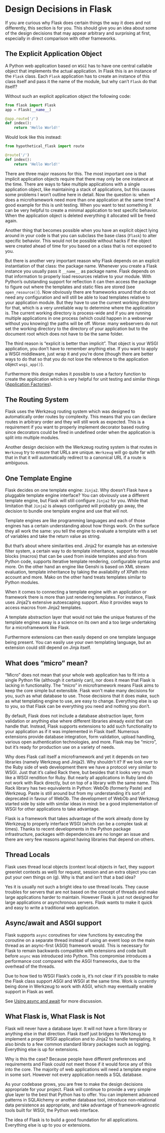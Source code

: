 # Design Decisions in Flask

If you are curious why Flask does certain things the way it does and not differently, this section is for you. This should give you an idea about some of the design decisions that may appear arbitrary and surprising at first, especially in direct comparison with other frameworks.

## The Explicit Application Object

A Python web application based on `WSGI` has to have one central callable object that implements the actual application. In Flask this is an instance of the `Flask` class. Each `Flask` application has to create an instance of this class itself and pass it the name of the module, but why can’t `Flask` do that itself?

Without such an explicit application object the following code:

```python
from flask import Flask
app = Flask(__name__)

@app.route('/')
def index():
    return 'Hello World!'
```

Would look like this instead:

```python
from hypothetical_flask import route

@route('/')
def index():
    return 'Hello World!'
```

There are three major reasons for this. The most important one is that implicit application objects require that there may only be one instance at the time. There are ways to fake multiple applications with a single application object, like maintaining a stack of applications, but this causes some problems I won’t outline here in detail. Now the question is: when does a microframework need more than one application at the same time? A good example for this is unit testing. When you want to test something it can be very helpful to create a minimal application to test specific behavior. When the application object is deleted everything it allocated will be freed again.

Another thing that becomes possible when you have an explicit object lying around in your code is that you can subclass the base class (`Flask`) to alter specific behavior. This would not be possible without hacks if the object were created ahead of time for you based on a class that is not exposed to you.

But there is another very important reason why Flask depends on an explicit instantiation of that class: the package name. Whenever you create a Flask instance you usually pass it `__name__` as package name. Flask depends on that information to properly load resources relative to your module. With Python’s outstanding support for reflection it can then access the package to figure out where the templates and static files are stored (see `open_resource()`). Now obviously there are frameworks around that do not need any configuration and will still be able to load templates relative to your application module. But they have to use the current working directory for that, which is a very unreliable way to determine where the application is. The current working directory is process-wide and if you are running multiple applications in one process (which could happen in a webserver without you knowing) the paths will be off. Worse: many webservers do not set the working directory to the directory of your application but to the document root which does not have to be the same folder.

The third reason is “explicit is better than implicit”. That object is your WSGI application, you don’t have to remember anything else. If you want to apply a WSGI middleware, just wrap it and you’re done (though there are better ways to do that so that you do not lose the reference to the application object `wsgi_app()`).

Furthermore this design makes it possible to use a factory function to create the application which is very helpful for unit testing and similar things ([Application Factories](https://flask.palletsprojects.com/en/2.3.x/patterns/appfactories/)).

## The Routing System

Flask uses the Werkzeug routing system which was designed to automatically order routes by complexity. This means that you can declare routes in arbitrary order and they will still work as expected. This is a requirement if you want to properly implement decorator based routing since decorators could be fired in undefined order when the application is split into multiple modules.

Another design decision with the Werkzeug routing system is that routes in `Werkzeug` try to ensure that URLs are unique. `Werkzeug` will go quite far with that in that it will automatically redirect to a canonical URL if a route is ambiguous.

## One Template Engine

Flask decides on one template engine: `Jinja2`. Why doesn’t Flask have a pluggable template engine interface? You can obviously use a different template engine, but Flask will still configure `Jinja2` for you. While that limitation that `Jinja2` is always configured will probably go away, the decision to bundle one template engine and use that will not.

Template engines are like programming languages and each of those engines has a certain understanding about how things work. On the surface they all work the same: you tell the engine to evaluate a template with a set of variables and take the return value as string.

But that’s about where similarities end. Jinja2 for example has an extensive filter system, a certain way to do template inheritance, support for reusable blocks (macros) that can be used from inside templates and also from Python code, supports iterative template rendering, configurable syntax and more. On the other hand an engine like Genshi is based on XML stream evaluation, template inheritance by taking the availability of XPath into account and more. Mako on the other hand treats templates similar to Python modules.

When it comes to connecting a template engine with an application or framework there is more than just rendering templates. For instance, Flask uses Jinja2’s extensive autoescaping support. Also it provides ways to access macros from Jinja2 templates.

A template abstraction layer that would not take the unique features of the template engines away is a science on its own and a too large undertaking for a microframework like Flask.

Furthermore extensions can then easily depend on one template language being present. You can easily use your own templating language, but an extension could still depend on Jinja itself.

## What does “micro” mean?

“Micro” does not mean that your whole web application has to fit into a single Python file (although it certainly can), nor does it mean that Flask is lacking in functionality. The “micro” in microframework means Flask aims to keep the core simple but extensible. Flask won’t make many decisions for you, such as what database to use. Those decisions that it does make, such as what templating engine to use, are easy to change. Everything else is up to you, so that Flask can be everything you need and nothing you don’t.

By default, Flask does not include a database abstraction layer, form validation or anything else where different libraries already exist that can handle that. Instead, Flask supports extensions to add such functionality to your application as if it was implemented in Flask itself. Numerous extensions provide database integration, form validation, upload handling, various open authentication technologies, and more. Flask may be “micro”, but it’s ready for production use on a variety of needs.

Why does Flask call itself a microframework and yet it depends on two libraries (namely Werkzeug and Jinja2). Why shouldn’t it? If we look over to the Ruby side of web development there we have a protocol very similar to WSGI. Just that it’s called Rack there, but besides that it looks very much like a WSGI rendition for Ruby. But nearly all applications in Ruby land do not work with Rack directly, but on top of a library with the same name. This Rack library has two equivalents in Python: WebOb (formerly Paste) and Werkzeug. Paste is still around but from my understanding it’s sort of deprecated in favour of WebOb. The development of WebOb and Werkzeug started side by side with similar ideas in mind: be a good implementation of WSGI for other applications to take advantage.

Flask is a framework that takes advantage of the work already done by Werkzeug to properly interface WSGI (which can be a complex task at times). Thanks to recent developments in the Python package infrastructure, packages with dependencies are no longer an issue and there are very few reasons against having libraries that depend on others.

## Thread Locals

Flask uses thread local objects (context local objects in fact, they support greenlet contexts as well) for request, session and an extra object you can put your own things on (g). Why is that and isn’t that a bad idea?

Yes it is usually not such a bright idea to use thread locals. They cause troubles for servers that are not based on the concept of threads and make large applications harder to maintain. However Flask is just not designed for large applications or asynchronous servers. Flask wants to make it quick and easy to write a traditional web application.

## Async/await and ASGI support

Flask supports `async` coroutines for view functions by executing the coroutine on a separate thread instead of using an event loop on the main thread as an async-first (ASGI) framework would. This is necessary for Flask to remain backwards compatible with extensions and code built before `async` was introduced into Python. This compromise introduces a performance cost compared with the ASGI frameworks, due to the overhead of the threads.

Due to how tied to WSGI Flask’s code is, it’s not clear if it’s possible to make the Flask class support ASGI and WSGI at the same time. Work is currently being done in Werkzeug to work with ASGI, which may eventually enable support in Flask as well.

See [Using async and await](https://flask.palletsprojects.com/en/2.3.x/async-await/) for more discussion.

## What Flask is, What Flask is Not

Flask will never have a database layer. It will not have a form library or anything else in that direction. Flask itself just bridges to Werkzeug to implement a proper WSGI application and to Jinja2 to handle templating. It also binds to a few common standard library packages such as logging. Everything else is up for extensions.

Why is this the case? Because people have different preferences and requirements and Flask could not meet those if it would force any of this into the core. The majority of web applications will need a template engine in some sort. However not every application needs a SQL database.

As your codebase grows, you are free to make the design decisions appropriate for your project. Flask will continue to provide a very simple glue layer to the best that Python has to offer. You can implement advanced patterns in SQLAlchemy or another database tool, introduce non-relational data persistence as appropriate, and take advantage of framework-agnostic tools built for WSGI, the Python web interface.

The idea of Flask is to build a good foundation for all applications. Everything else is up to you or extensions.


